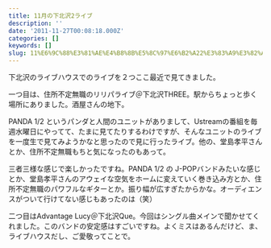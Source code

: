 ```yaml
---
title: 11月の下北沢2ライブ
description: ''
date: '2011-11-27T00:08:18.000Z'
categories: []
keywords: []
slug: 11%E6%9C%88%E3%81%AE%E4%B8%8B%E5%8C%97%E6%B2%A22%E3%83%A9%E3%82%A4%E3%83%96
---
```

下北沢のライブハウスでのライブを２つここ最近で見てきました。

一つ目は、住所不定無職のリリパライブ＠下北沢THREE。駅からちょっと歩く場所にありました。酒屋さんの地下。

PANDA 1/2 というパンダと人間のユニットがありまして、Ustreamの番組を毎週水曜日にやってて、たまに見てたりするわけですが、そんなユニットのライブを一度生で見てみようかなと思ったので見に行ったライブ。他の、堂島孝平さんとか、住所不定無職もちと気になったのもあって。

三者三様な感じで楽しかったですね。PANDA 1/2 の J-POPバンドみたいな感じとか、堂島孝平さんのアウェイな空気をホームに変えていく巻き込み方とか、住所不定無職のパワフルなギターとか。振り幅が広すぎたからかな。オーディエンスがついて行けてない感じもあったのは（笑）

二つ目はAdvantage Lucy＠下北沢Que。今回はシングル曲メインで聞かせてくれました。このバンドの安定感はすごいですね。よくミスはあるんだけど、ま、ライブハウスだし、ご愛敬ってことで。